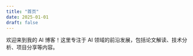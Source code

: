 ```yaml
---
title: "首页"
date: 2025-01-01
draft: false
---
```


欢迎来到我的 AI 博客！这里专注于 AI 领域的前沿发展，包括论文解读、技术分析、项目分享等内容。 